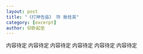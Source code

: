```yaml
---
layout: post
title: "《打神告庙》 饰 敫桂英"
category: [excerpt]
author: 仰卧起坐
---
```


内容待定
内容待定
内容待定
内容待定
内容待定
内容待定